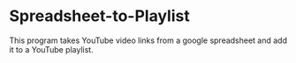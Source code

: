 # Spreadsheet-to-Playlist
This program takes YouTube video links from a google spreadsheet and add it to a YouTube playlist.
